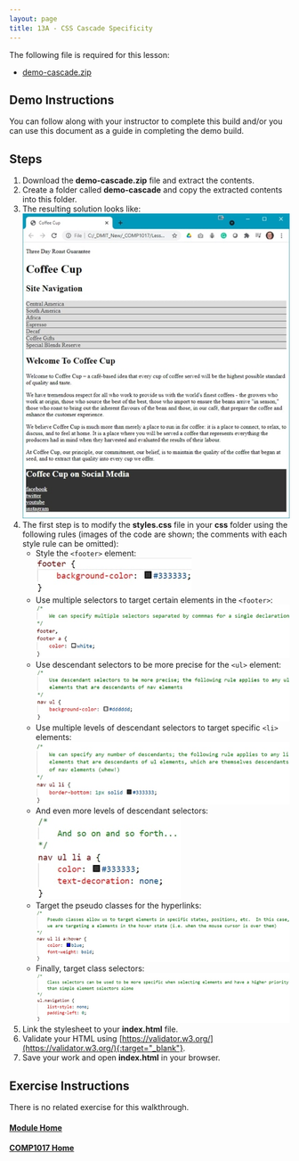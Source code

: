 ```yaml
---
layout: page
title: 13A - CSS Cascade Specificity
---
```

The following file is required for this lesson:

* [demo-cascade.zip](files/demo-cascade.zip)

## Demo Instructions
You can follow along with your instructor to complete this build and/or you can use this document as a guide in completing the demo build.

## Steps
1.	Download the **demo-cascade.zip** file and extract the contents.
2.	Create a folder called **demo-cascade** and copy the extracted contents into this folder.
3.	The resulting solution looks like:<br>
![cascade-final.jpg](files/cascade-final.jpg)
4.	The first step is to modify the **styles.css** file in your **css** folder using the following rules (images of the code are shown; the comments with each style rule can be omitted):<br>
    *  Style the `<footer>` element:<br>
        <img src="files/css-styles-a.jpg" alt="footer element">
    *  Use multiple selectors to target certain elements in the `<footer>`:<br>
        <img src="files/css-styles-b.jpg" alt="footer elements">
    *  Use descendant selectors to be more precise for the `<ul>` element:<br>
        <img src="files/css-styles-c.jpg" alt="ul element">
    *  Use multiple levels of descendant selectors to target specific `<li>` elements:<br>
        <img src="files/css-styles-d.jpg" alt="ul element">
    *  And even more levels of descendant selectors:<br>
        <img src="files/css-styles-e.jpg" alt="ul element">
    *  Target the pseudo classes for the hyperlinks:<br>
        <img src="files/css-styles-f.jpg" alt="hyperlinks">
    *  Finally, target class selectors:<br>
        <img src="files/css-styles-g.jpg" alt="class selectors">
5.	Link the stylesheet to your **index.html** file.
6.	Validate your HTML using [https://validator.w3.org/](https://validator.w3.org/){:target="_blank"}.
7.	Save your work and open **index.html** in your browser.

## Exercise Instructions
There is no related exercise for this walkthrough.

#### [Module Home](../)
#### [COMP1017 Home](../../)